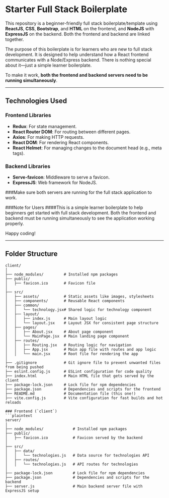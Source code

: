 # Starter Full Stack Boilerplate

This repository is a beginner-friendly full stack boilerplate/template using **ReactJS**, **CSS**, **Bootstrap**, and **HTML** on the frontend, and **NodeJS** with **ExpressJS** on the backend. Both the frontend and backend are linked together.

The purpose of this boilerplate is for learners who are new to full stack development. It is designed to help understand how a React frontend communicates with a Node/Express backend. There is nothing special about it—just a simple learner boilerplate.

To make it work, **both the frontend and backend servers need to be running simultaneously**.

---

## Technologies Used

### Frontend Libraries

- **Redux**: For state management.
- **React Router DOM**: For routing between different pages.
- **Axios**: For making HTTP requests.
- **React DOM**: For rendering React components.
- **React Helmet**: For managing changes to the document head (e.g., meta tags).

### Backend Libraries

- **Serve-favicon**: Middleware to serve a favicon.
- **ExpressJS**: Web framework for NodeJS.


###Make sure both servers are running for the full stack application to work.

###Note for Users
####This is a simple learner boilerplate to help beginners get started with full stack development. Both the frontend and backend must be running simultaneously to see the application working properly.

Happy coding!

---

## Folder Structure

```plaintext
client/
│
├── node_modules/         # Installed npm packages
├── public/
│   ├── favicon.ico       # Favicon file
│
├── src/
│   ├── assets/           # Static assets like images, stylesheets
│   ├── components/       # Reusable React components
│   ├── common/
│   │   └── technology.jsx# Shared logic for technology component
│   ├── layout/
│   │   ├── index.js      # Main layout logic
│   │   └── layout.jsx    # Layout JSX for consistent page structure
│   ├── pages/            
│   │   ├── About.jsx     # About page component
│   │   └── MainPage.jsx  # Main landing page component
│   ├── routes/
│   │   ├── Routing.jsx   # Routing logic for navigation
│   │   ├── App.jsx       # Main app file with routes and app logic
│   │   └── main.jsx      # Root file for rendering the app
│
├── .gitignore            # Git ignore file to prevent unwanted files from being pushed
├── eslint.config.js      # ESLint configuration for code quality
├── index.html            # Main HTML file that gets served by the client
├── package-lock.json     # Lock file for npm dependencies
├── package.json          # Dependencies and scripts for the frontend
├── README.md             # Documentation file (this one!)
├── vite.config.js        # Vite configuration for fast builds and hot reloads

### Frontend (`client`)
```plaintext
server/
│
├── node_modules/             # Installed npm packages
├── public/
│   ├── favicon.ico           # Favicon served by the backend
│
├── src/
│   ├── data/
│   │   └── technologies.js   # Data source for technologies API
│   ├── routes/
│   │   └── technologies.js   # API routes for technologies
│
├── package-lock.json         # Lock file for npm dependencies
├── package.json              # Dependencies and scripts for the backend
├── server.js                 # Main backend server file with ExpressJS setup
